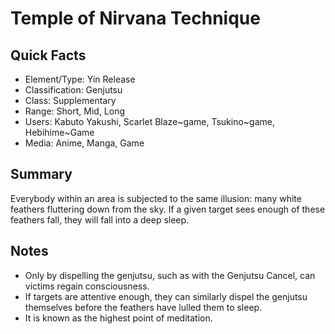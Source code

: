 # Temple of Nirvana Technique

## Quick Facts
- Element/Type: Yin Release
- Classification: Genjutsu
- Class: Supplementary
- Range: Short, Mid, Long
- Users: Kabuto Yakushi, Scarlet Blaze~game, Tsukino~game, Hebihime~Game
- Media: Anime, Manga, Game

## Summary
Everybody within an area is subjected to the same illusion: many white feathers fluttering down from the sky. If a given target sees enough of these feathers fall, they will fall into a deep sleep.

## Notes
- Only by dispelling the genjutsu, such as with the Genjutsu Cancel, can victims regain consciousness.
- If targets are attentive enough, they can similarly dispel the genjutsu themselves before the feathers have lulled them to sleep.
- It is known as the highest point of meditation.

